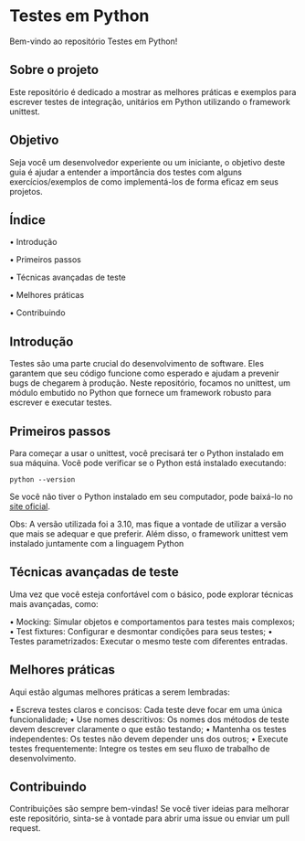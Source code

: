 # Testes em Python
Bem-vindo ao repositório Testes em Python!

## Sobre o projeto
Este repositório é dedicado a mostrar as melhores práticas e exemplos para escrever testes de integração, unitários em Python utilizando o framework unittest.

## Objetivo
Seja você um desenvolvedor experiente ou um iniciante, o objetivo deste guia é ajudar a entender a importância dos testes com alguns exercícios/exemplos de como implementá-los de forma eficaz em seus projetos.

## Índice
•  Introdução

•  Primeiros passos

•  Técnicas avançadas de teste

•  Melhores práticas

•  Contribuindo

## Introdução
Testes são uma parte crucial do desenvolvimento de software. Eles garantem que seu código funcione como esperado e ajudam a prevenir bugs de chegarem à produção. Neste repositório, focamos no unittest, um módulo embutido no Python que fornece um framework robusto para escrever e executar testes.

## Primeiros passos
Para começar a usar o unittest, você precisará ter o Python instalado em sua máquina. Você pode verificar se o Python está instalado executando:

```
python --version
```

Se você não tiver o Python instalado em seu computador, pode baixá-lo no [site oficial]([https://www.python.org/downloads/]).

Obs: A versão utilizada foi a 3.10, mas fique a vontade de utilizar a versão que mais se adequar e que preferir. Além disso, o framework unittest vem instalado juntamente com a linguagem Python

## Técnicas avançadas de teste
Uma vez que você esteja confortável com o básico, pode explorar técnicas mais avançadas, como:

• Mocking: Simular objetos e comportamentos para testes mais complexos;
• Test fixtures: Configurar e desmontar condições para seus testes;
• Testes parametrizados: Executar o mesmo teste com diferentes entradas.

## Melhores práticas
Aqui estão algumas melhores práticas a serem lembradas:

•  Escreva testes claros e concisos: Cada teste deve focar em uma única funcionalidade;
•  Use nomes descritivos: Os nomes dos métodos de teste devem descrever claramente o que estão testando;
•  Mantenha os testes independentes: Os testes não devem depender uns dos outros;
•  Execute testes frequentemente: Integre os testes em seu fluxo de trabalho de desenvolvimento.

## Contribuindo
Contribuições são sempre bem-vindas! Se você tiver ideias para melhorar este repositório, sinta-se à vontade para abrir uma issue ou enviar um pull request.



